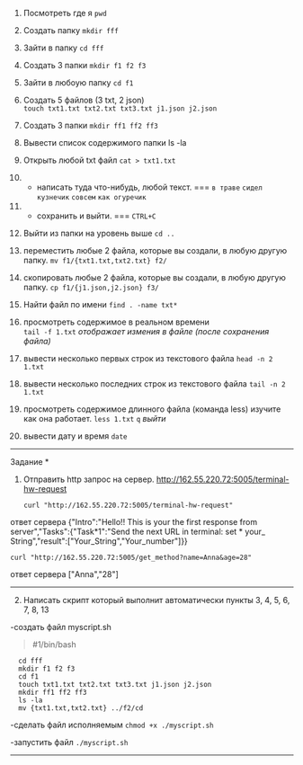 1. Посмотреть где я
   `pwd`
2. Создать папку
   `mkdir fff`
3. Зайти в папку
   `cd fff`
4. Создать 3 папки
   `mkdir f1 f2 f3`
5. Зайти в любоую папку
   `cd f1`
6. Создать 5 файлов (3 txt, 2 json)  
   `touch txt1.txt txt2.txt txt3.txt j1.json j2.json`
7. Создать 3 папки
   `mkdir ff1 ff2 ff3`
8. Вывести список содержимого папки
   ls -la
9. Открыть любой txt файл
   `cat > txt1.txt`
10. - написать туда что-нибудь, любой текст. ===
      `в траве`
      `сидел`
      `кузнечик`
      `совсем`
      `как огуречик`

11. - сохранить и выйти. ===
      `CTRL+C`
12. Выйти из папки на уровень выше
    `cd ..`
13. переместить любые 2 файла, которые вы создали, в любую другую папку.
    `mv f1/{txt1.txt,txt2.txt} f2/`
14. скопировать любые 2 файла, которые вы создали, в любую другую папку.
    `cp f1/{j1.json,j2.json} f3/`
15. Найти файл по имени
    `find . -name txt*`
16. просмотреть содержимое в реальном времени  
    `tail -f 1.txt` _отображает измения в файле (после сохранения файла)_
17. вывести несколько первых строк из текстового файла
    `head -n 2 1.txt`
18. вывести несколько последних строк из текстового файла
    `tail -n 2 1.txt`
19. просмотреть содержимое длинного файла (команда less) изучите как она работает.
    `less 1.txt`
    `q` _выйти_
20. вывести дату и время
    `date`

---

Задание \*

1. Отправить http запрос на сервер.
   http://162.55.220.72:5005/terminal-hw-request
   
   `curl "http://162.55.220.72:5005/terminal-hw-request"`

ответ сервера
{"Intro":"Hello!! This is your the first response from server","Tasks":{"Task*1":"Send the next URL in terminal: set * your\_ String","result":["Your_String","Your_number"]}}

`curl "http://162.55.220.72:5005/get_method?name=Anna&age=28"`

ответ сервера
["Anna","28"]

---

2. Написать скрипт который выполнит автоматически пункты 3, 4, 5, 6, 7, 8, 13

-создать файл
myscript.sh

> \#1/bin/bash

      cd fff
      mkdir f1 f2 f3
      cd f1
      touch txt1.txt txt2.txt txt3.txt j1.json j2.json
      mkdir ff1 ff2 ff3
      ls -la
      mv {txt1.txt,txt2.txt} ../f2/cd

-сделать файл исполняемым
`chmod +x ./myscript.sh`

-запустить файл
`./myscript.sh`

---
